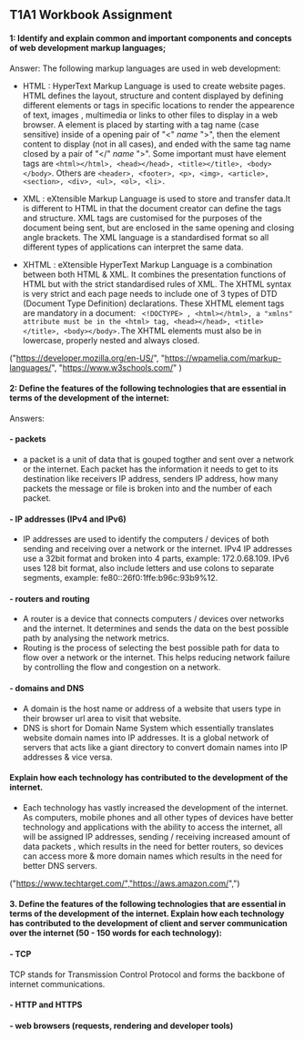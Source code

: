## T1A1 Workbook Assignment

####  1: Identify and explain common and important components and concepts of web development markup languages;
Answer: The following markup languages are used in web development:
 - HTML : HyperText Markup Language is used to create website pages. HTML defines the layout, structure and content displayed by defining different elements or tags in specific locations to render the appearence of text, images , multimedia or links to other files to display in a web browser. A element is placed by starting with a tag name (case sensitive) inside of a opening pair of "<" *name* ">", then the element content to display (not in all cases), and ended with the same tag name closed by a pair of "</" *name* ">". Some important must have element tags are ```<html></html>, <head></head>, <title></title>, <body></body>```. Others are ```<header>, <footer>, <p>, <img>, <article>, <section>, <div>, <ul>, <ol>, <li>.```

 - XML : eXtensible Markup Language is used to store and transfer data.It is different to HTML in that the document creator can define the tags and structure. XML tags are customised for the purposes of the document being sent, but are enclosed in the same opening and closing angle brackets. The XML language is a standardised format so all different types of applications can interpret the same data.

 - XHTML : eXtensible HyperText Markup Language is a combination between both HTML & XML. It combines the presentation functions of HTML but with the strict standardised rules of XML. The XHTML syntax is very strict and each page needs to include one of 3 types of DTD (Document Type Definition) declarations. These XHTML element tags are mandatory in a document: ``` <!DOCTYPE> , <html></html>, a "xmlns" attribute must be in the <html> tag, <head></head>, <title></title>, <body></body>.```The XHTML elements must also be in lowercase, properly nested and always closed.

("https://developer.mozilla.org/en-US/", "https://wpamelia.com/markup-languages/", "https://www.w3schools.com/" )

####  2: Define the features of the following technologies that are essential in terms of the development of the internet:
Answers:
#### - packets
 - a packet is a unit of data that is gouped togther and sent over a network or the internet. Each packet has the information it needs to get to its destination like receivers IP address, senders IP address, how many packets the message or file is broken into and the number of each packet.
#### - IP addresses (IPv4 and IPv6)
 - IP addresses are used to identify the computers / devices of both sending and receiving over a network or the internet. IPv4 IP addresses use a 32bit format and broken into 4 parts, example: 172.0.68.109. IPv6 uses 128 bit format, also include letters and use colons to separate segments, example: fe80::26f0:1ffe:b96c:93b9%12.
#### - routers and routing
 - A router is a device that connects computers / devices over networks and the internet. It determines and sends the data on the best possible path by analysing the network metrics.
 - Routing is the process of selecting the best possible path for data to flow over a network or the internet. This helps reducing network failure by controlling the flow and congestion on a network.
#### - domains and DNS
 - A domain is the host name or address of a website that users type in their browser url area to visit that website.
 - DNS is short for Domain Name System which essentially translates website domain names into IP addresses. It is a global network of servers that acts like a giant directory to convert domain names into IP addresses & vice versa.
#### Explain how each technology has contributed to the development of the internet.
  - Each technology has vastly increased the development of the internet. As computers, mobile phones and all other types of devices have better technology and applications with the ability to access the internet, all will be assigned IP addresses, sending / receiving increased amount of data packets , which results in the need for better routers, so devices can access more & more domain names which results in the need for better DNS servers. 

 ("https://www.techtarget.com/","https://aws.amazon.com/",")

 #### 3. Define the features of the following technologies that are essential in terms of the development of the internet. Explain how each technology has contributed to the development of client and server communication over the internet (50 - 150 words for each technology):
 #### - TCP
 TCP stands for Transmission Control Protocol and forms the backbone of internet communications.
 #### - HTTP and HTTPS

 #### - web browsers (requests, rendering and developer tools)


